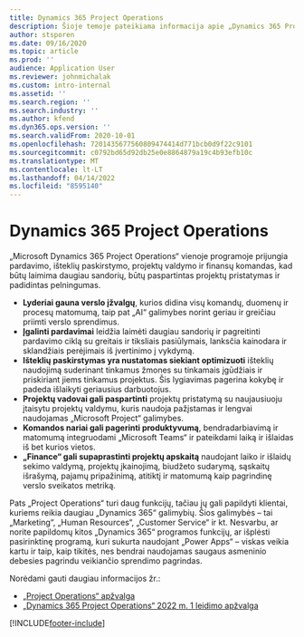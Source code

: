 ```yaml
---
title: Dynamics 365 Project Operations
description: Šioje temoje pateikiama informacija apie „Dynamics 365 Project Operations“.
author: stsporen
ms.date: 09/16/2020
ms.topic: article
ms.prod: ''
audience: Application User
ms.reviewer: johnmichalak
ms.custom: intro-internal
ms.assetid: ''
ms.search.region: ''
ms.search.industry: ''
ms.author: kfend
ms.dyn365.ops.version: ''
ms.search.validFrom: 2020-10-01
ms.openlocfilehash: 7201435677560809474414d771bcb0d9f22c9101
ms.sourcegitcommit: c0792bd65d92db25e0e8864879a19c4b93efb10c
ms.translationtype: MT
ms.contentlocale: lt-LT
ms.lasthandoff: 04/14/2022
ms.locfileid: "8595140"
---
```

# <a name="dynamics-365-project-operations"></a>Dynamics 365 Project Operations

„Microsoft Dynamics 365 Project Operations“ vienoje programoje prijungia pardavimo, išteklių paskirstymo, projektų valdymo ir finansų komandas, kad būtų laimima daugiau sandorių, būtų paspartintas projektų pristatymas ir padidintas pelningumas.

-   **Lyderiai gauna verslo įžvalgų**, kurios didina visų komandų, duomenų ir procesų matomumą, taip pat „AI“ galimybes norint geriau ir greičiau priimti verslo sprendimus.
-   **Įgalinti pardavimai** leidžia laimėti daugiau sandorių ir pagreitinti pardavimo ciklą su greitais ir tiksliais pasiūlymais, lanksčia kainodara ir sklandžiais perėjimais iš įvertinimo į vykdymą.
-   **Išteklių paskirstymas yra nustatomas siekiant optimizuoti** išteklių naudojimą suderinant tinkamus žmones su tinkamais įgūdžiais ir priskiriant jiems tinkamus projektus. Šis lygiavimas pagerina kokybę ir padeda išlaikyti geriausius darbuotojus.
-   **Projektų vadovai gali paspartinti** projektų pristatymą su naujausiuoju įtaisytu projektų valdymu, kuris naudoja pažįstamas ir lengvai naudojamas „Microsoft Project“ galimybes.
-   **Komandos nariai gali pagerinti produktyvumą**, bendradarbiavimą ir matomumą integruodami „Microsoft Teams“ ir pateikdami laiką ir išlaidas iš bet kurios vietos.
-   **„Finance“ gali supaprastinti projektų apskaitą** naudojant laiko ir išlaidų sekimo valdymą, projektų įkainojimą, biudžeto sudarymą, sąskaitų išrašymą, pajamų pripažinimą, atitiktį ir matomumą kaip pagrindinę verslo sveikatos metriką.

Pats „Project Operations“ turi daug funkcijų, tačiau jų gali papildyti klientai, kuriems reikia daugiau „Dynamics 365“ galimybių. Šios galimybės – tai „Marketing“, „Human Resources“, „Customer Service“ ir kt. Nesvarbu, ar norite papildomų kitos „Dynamics 365“ programos funkcijų, ar išplėsti pasirinktinę programą, kuri sukurta naudojant „Power Apps“ – viskas veikia kartu ir taip, kaip tikitės, nes bendrai naudojamas saugaus asmeninio debesies pagrindu veikiančio sprendimo pagrindas.

Norėdami gauti daugiau informacijos žr.:

- [„Project Operations“ apžvalga](https://dynamics.microsoft.com/en-us/project-operations/overview/)
- [„Dynamics 365 Project Operations“ 2022 m. 1 leidimo apžvalga](/dynamics365-release-plan/2022wave1/finance-operations/dynamics365-project-operations/)


[!INCLUDE[footer-include](includes/footer-banner.md)]
